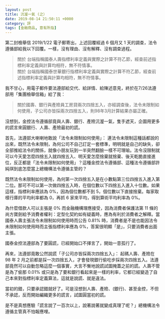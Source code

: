 ```yaml
---
layout: post
title: 沆瀣一氣 (之）
date: 2019-08-14 21:50:11 +0000
category: 評
tags: [金融商品, 意有所指]
---
```


第二封檢舉信 2019/1/22 電子郵寄出，上述回覆經過 6 個月又 1 天的調查，法令遵循部給我以下回覆。一樣，沒有理由、沒有解釋、沒有調查過程。

> 關於 台端指稱國泰人壽指標利率定義與實際之計算不符乙節，經查前述指標利率定義與計算均相符，無不符情事。<br/>
> 關於 台端指稱國泰世華銀行指標利率定義與實際之計算不符乙節，經查前述指標利率定義與計算均相符，無不符情事。

<!--more-->

我不甘心，用電子郵件要法遵部給交代、給詳情、給陳述意見，終於在7/26法遵部用「集團檢舉信箱」給了我：
> 關於國壽、銀行與產險員工房貸兩次四捨五入，亦經調查後，法令未限制如何使用，子公司亦皆採兩次四捨五入，則98年3月計算結果亦屬正確。

沒想到，金控法令遵循部竟與人壽、銀行、產險沆瀣一氣，隻手遮天，企圖用更多的謊言來圓銀行、人壽、產險最初的謊。

首先，法遵部大喇喇地敢說「法令未限制如何使用」：
連法令未限制這種話都說的出來，既然法令未限制，為何公司不自己訂定一套標準，明明就是自己的缺失，卻全部推給法令的關係，就像小朋友玩到一半突然翻臉一樣不可理喻。法令沒限制就可以今天愛怎麼四捨五入就四捨五入、明天愛怎麼捨棄就捨棄、‪後天‬乾脆直接進位，反正都是「法令未限制如何使用」？這種金控法令遵循部、這種法令遵循部許純琪到底怎麼當上總機構法令遵循主管的？

既然法令未限制如何使用，為何第一次四捨五入是在小數點第三位四捨五入進入第二位。那可不可以第一次做四捨五入時，在個位數以下四捨五入進入十位數。如果這樣，指標利率應該為 0%，因為個位數都不到 5，個位數以下直接捨棄。每家取樣行庫的平均利率都為 0，再抓 6 家來平均，得到算術平均利率為 0%。

為什麼借款人可以主張是 0% 而金融機構理應接受，因為消費者保護法第 11 條的尚方寶劍給予消費者權利：定型化契約如有疑義時，應為有利於消費者之解釋。當國泰人壽主張法令未限制如何使用時而公告 0.81% 時，消費者是不是也能因法令未限制如何使用時而主張指標利率應為 0%，答案很明顯「是」，只要消費者出面主張。

國泰金控法遵部為了要圓謊，已經開始口不擇言了，開始一意孤行了。

再來，法遵部竟敢公然說謊「子公司亦皆採兩次四捨五入」：
起碼人壽、產險在 98 年 2 月之前都是採一次四捨五入，才會發現銀行偷吃步採兩次四捨五入。法遵部竟然可以自動忽略這麼一個事實，大言不慚地說謊試圖掩蓋之前的謊。人壽不管是為了偷那 0.01% 或只是為了要和銀行看起來是一樣的利率，它都已經變造了自己本來對指標利率定義算法，這就是說謊、就是違法。

當初的錯，只要承認錯就好了。可是沒想到人壽、產險、(銀行)、甚至金控，不但不承認，反而開始編織更多的謊言，試圖圓當初的謊。

是不是真想應驗「謊言說了一百次以上，說著說著就變成真理了呢？」總機構法令遵循主管真不怕報應哩。
